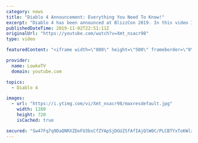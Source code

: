 ```yaml
---
category: news
title: "Diablo 4 Announcement: Everything You Need To Know!"
excerpt: "Diablo 4 has been announced at BlizzCon 2019. In this video I go over everything you need to know about this upcoming Blizzard Entertainment game."
publishedDateTime: 2019-11-02T22:51:11Z
originalUrl: "https://youtube.com/watch?v=Xmt_nsacr98"
type: video

featuredContent: "<iframe width=\"800\" height=\"500\" frameborder=\"0\" src=\"https://www.youtube.com/embed/Xmt_nsacr98\" allow=\"accelerometer; autoplay; encrypted-media; gyroscope; picture-in-picture\" allowfullscreen></iframe>"

provider:
  name: LowkoTV
  domain: youtube.com

topics:
  - Diablo 4

images:
  - url: "https://i.ytimg.com/vi/Xmt_nsacr98/maxresdefault.jpg"
    width: 1280
    height: 720
    isCached: true

secured: "Sw47Fq7q9DaQNRXZDoFU3bsCfZYApSjDGUZSfAfIAjQlW0C/PLCBTYxToKWlzXyGiuOYVF6FRYBnLK55J3NIy0h29Nt2ia1PVnKY3ry1XzGIMgxlEC17Z5VHt+A5TIQBBP3VF2t8DAJzWV9Qo24l5gZC9ICvrpzwuYr1ubUbPtZ4R2wl0anmpDFmK3LK7zr51ucjycft8lTI71rFumizlC3lA2GSU0FvsSCs+lov57eTK8+xZWQRJUPI3XvGh5YwDBS1VFMbXYtkHLHy0wMcnC1bA6J3C7HoLxhOUxAcfwCalIGnXz9Pfa2EtA3iQsp+CizMosuk3vYRvHdb75yjyhDj5D/nXFNbaOYPHFJv7SotXfCh1vRJNFiwc9az+US0QjGT5d43hqcOo/GZNBrzB5EGxt8UZx1WS/w95huIqSsa+QkTAapLT0FZ5sCnlIV4;R4oe/MVV08Xjo/fZVfNNqA=="
---
```


